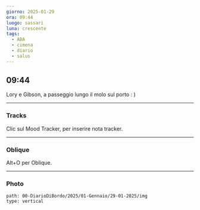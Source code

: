 ```yaml
---
giorno: 2025-01-29
ora: 09:44
luogo: sassari
luna: crescente
tags:
  - ABA
  - cimena
  - diario
  - salus
---
```


## 09:44

Lory e Gibson, a passeggio lungo il molo sul porto : )

---

### Tracks

Clic sul Mood Tracker, per inserire nota tracker.

---

### Oblique

Alt+O per Oblique.

---

### Photo

```img-gallery
path: 00-DiarioDiBordo/2025/01-Gennaio/29-01-2025/img
type: vertical
```